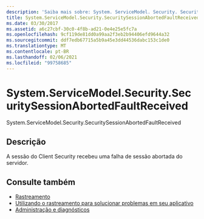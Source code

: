 ```yaml
---
description: 'Saiba mais sobre: System. ServiceModel. Security. SecuritySessionAbortedFaultReceived'
title: System.ServiceModel.Security.SecuritySessionAbortedFaultReceived
ms.date: 03/30/2017
ms.assetid: a6c27cbf-30c0-4f8b-ad21-0e4e25e5fc7a
ms.openlocfilehash: 9cf119de81dd0a99aa2f3eb2b94406efd9644a32
ms.sourcegitcommit: ddf7edb67715a5b9a45e3dd44536dabc153c1de0
ms.translationtype: MT
ms.contentlocale: pt-BR
ms.lasthandoff: 02/06/2021
ms.locfileid: "99758685"
---
```

# <a name="systemservicemodelsecuritysecuritysessionabortedfaultreceived"></a>System.ServiceModel.Security.SecuritySessionAbortedFaultReceived

System.ServiceModel.Security.SecuritySessionAbortedFaultReceived  
  
## <a name="description"></a>Descrição  

 A sessão do Client Security recebeu uma falha de sessão abortada do servidor.  
  
## <a name="see-also"></a>Consulte também

- [Rastreamento](index.md)
- [Utilizando o rastreamento para solucionar problemas em seu aplicativo](using-tracing-to-troubleshoot-your-application.md)
- [Administração e diagnósticos](../index.md)
